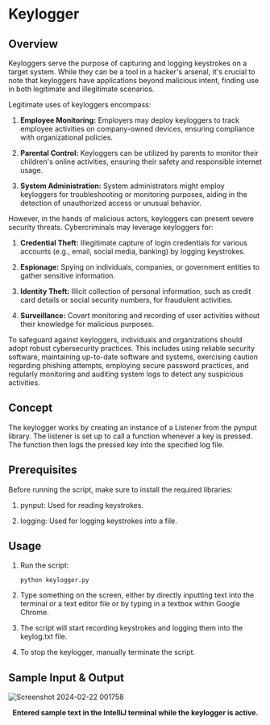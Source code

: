 # Keylogger

## Overview
Keyloggers serve the purpose of capturing and logging keystrokes on a target system. While they can be a tool in a hacker's arsenal, it's crucial to note that keyloggers have applications beyond malicious intent, finding use in both legitimate and illegitimate scenarios.

Legitimate uses of keyloggers encompass:

1. **Employee Monitoring:** Employers may deploy keyloggers to track employee activities on company-owned devices, ensuring compliance with organizational policies.

2. **Parental Control:** Keyloggers can be utilized by parents to monitor their children's online activities, ensuring their safety and responsible internet usage.

3. **System Administration:** System administrators might employ keyloggers for troubleshooting or monitoring purposes, aiding in the detection of unauthorized access or unusual behavior.

However, in the hands of malicious actors, keyloggers can present severe security threats. Cybercriminals may leverage keyloggers for:

1. **Credential Theft:** Illegitimate capture of login credentials for various accounts (e.g., email, social media, banking) by logging keystrokes.

2. **Espionage:** Spying on individuals, companies, or government entities to gather sensitive information.

3. **Identity Theft:** Illicit collection of personal information, such as credit card details or social security numbers, for fraudulent activities.

4. **Surveillance:** Covert monitoring and recording of user activities without their knowledge for malicious purposes.

To safeguard against keyloggers, individuals and organizations should adopt robust cybersecurity practices. This includes using reliable security software, maintaining up-to-date software and systems, exercising caution regarding phishing attempts, employing secure password practices, and regularly monitoring and auditing system logs to detect any suspicious activities.

## Concept

The keylogger works by creating an instance of a Listener from the pynput library. The listener is set up to call a function whenever a key is pressed. The function then logs the pressed key into the specified log file.

## Prerequisites
Before running the script, make sure to install the required libraries:

1. pynput: Used for reading keystrokes.
   
2. logging: Used for logging keystrokes into a file.

## Usage

1. Run the script:
   ```
   python keylogger.py

2. Type something on the screen, either by directly inputting text into the terminal or a text editor file or by typing in a textbox within Google Chrome.

3. The script will start recording keystrokes and logging them into the keylog.txt file.

4. To stop the keylogger, manually terminate the script.

## Sample Input & Output

![Screenshot 2024-02-22 001758](https://github.com/arnab-maitra/Keylogger/assets/88264132/1cca1f6d-d64b-4fe9-9b99-736107506358)
<b><p align="center">Entered sample text in the IntelliJ terminal while the keylogger is active.</p></b>
